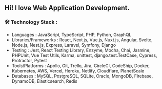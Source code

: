 ## Hi! I love Web Application Development.

### :hammer_and_wrench: Technology Stack :

- Languages : JavaScript, TypeScript, PHP, Python, GraphQL
- Libraries/Frameworks : React, Next.js, Vue.js, Nuxt.js, Angular, Svelte, Node.js, Nest.js, Express, Laravel, Symfony, Django
- Testing : Jest, React Testing Library, Enzyme, Mocha, Chai, Jasmine, PHPUnit, Vue Test Utils, Karma, unittest, django.test.TestCase, Cypress, Protractor, Pytest
- Tools/Platforms : Apollo, Git, Trello, Jira, CircleCI, CodeShip, Docker, Kubernetes, AWS, Vercel, Heroku, Netlify, Cloudflare, PlanetScale
- Databases : MySQL, PostgreSQL, SQLite, Oracle, MongoDB, Firebase, DynamoDB, Elasticsearch, Redis

